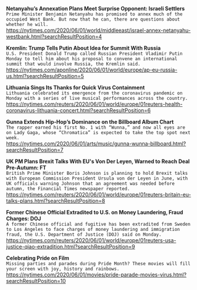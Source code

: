 **Netanyahu’s Annexation Plans Meet Surprise Opponent: Israeli Settlers**\
`Prime Minister Benjamin Netanyahu has promised to annex much of the occupied West Bank. But now that he can, there are questions about whether he will.`\
https://nytimes.com/2020/06/01/world/middleeast/israel-annex-netanyahu-westbank.html?searchResultPosition=4

**Kremlin: Trump Tells Putin About Idea for Summit With Russia**\
`U.S. President Donald Trump called Russian President Vladimir Putin Monday to tell him about his proposal to convene an international summit that would involve Russia, the Kremlin said.`\
https://nytimes.com/aponline/2020/06/01/world/europe/ap-eu-russia-us.html?searchResultPosition=5

**Lithuania Sings Its Thanks for Quick Virus Containment**\
`Lithuania celebrated its emergence from the coronavirus pandemic on Monday with a series of live musical performances across the country.`\
https://nytimes.com/reuters/2020/06/01/world/europe/01reuters-health-coronavirus-lithuania-concert.html?searchResultPosition=6

**Gunna Extends Hip-Hop’s Dominance on the Billboard Album Chart**\
`The rapper earned his first No. 1 with “Wunna,” and now all eyes are on Lady Gaga, whose “Chromatica” is expected to take the top spot next week.`\
https://nytimes.com/2020/06/01/arts/music/gunna-wunna-billboard.html?searchResultPosition=7

**UK PM Plans Brexit Talks With EU's Von Der Leyen, Warned to Reach Deal Pre-Autumn: FT**\
`British Prime Minister Boris Johnson is planning to hold Brexit talks with European Commission President Ursula von der Leyen in June, with UK officials warning Johnson that an agreement was needed before autumn, the Financial Times newspaper reported.`\
https://nytimes.com/reuters/2020/06/01/world/europe/01reuters-britain-eu-talks-plans.html?searchResultPosition=8

**Former Chinese Official Extradited to U.S. on Money Laundering, Fraud Charges: DOJ**\
`A former Chinese official and fugitive has been extradited from Sweden to Los Angeles to face charges of money laundering and immigration fraud, the U.S. Department of Justice (DOJ) said on Monday.`\
https://nytimes.com/reuters/2020/06/01/world/europe/01reuters-usa-justice-qiao-extradition.html?searchResultPosition=9

**Celebrating Pride on Film**\
`Missing parties and parades during Pride Month? These movies will fill your screen with joy, history and rainbows.`\
https://nytimes.com/2020/06/01/movies/pride-parade-movies-virus.html?searchResultPosition=10

